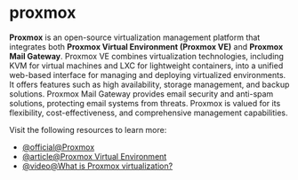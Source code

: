 # proxmox

**Proxmox** is an open-source virtualization management platform that integrates both **Proxmox Virtual Environment (Proxmox VE)** and **Proxmox Mail Gateway**. Proxmox VE combines virtualization technologies, including KVM for virtual machines and LXC for lightweight containers, into a unified web-based interface for managing and deploying virtualized environments. It offers features such as high availability, storage management, and backup solutions. Proxmox Mail Gateway provides email security and anti-spam solutions, protecting email systems from threats. Proxmox is valued for its flexibility, cost-effectiveness, and comprehensive management capabilities.

Visit the following resources to learn more:

- [@official@Proxmox](https://www.proxmox.com/en/)
- [@article@Proxmox Virtual Environment](https://en.wikipedia.org/wiki/Proxmox_Virtual_Environment)
- [@video@What is Proxmox virtualization?](https://www.youtube.com/watch?v=GMAvmHEWAMU)